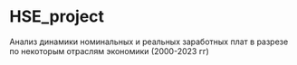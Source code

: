 # HSE_project
Анализ динамики номинальных и реальных заработных плат в разрезе по некоторым отраслям экономики (2000-2023 гг)
